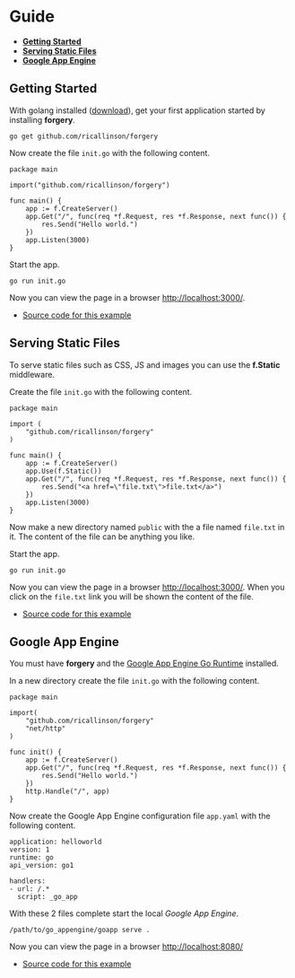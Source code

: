# Guide

* __[Getting Started](#Getting_Started)__
* __[Serving Static Files](#Serving_Static_Files)__
* __[Google App Engine](#Google_App_Engine)__

## <a class="jump" name="Getting_Started"></a>Getting Started

With golang installed ([download](http://golang.org/doc/install)), get your first application started by installing __forgery__.

    go get github.com/ricallinson/forgery

Now create the file `init.go` with the following content.

    package main

    import("github.com/ricallinson/forgery")

    func main() {
        app := f.CreateServer()
        app.Get("/", func(req *f.Request, res *f.Response, next func()) {
            res.Send("Hello world.")
        })
        app.Listen(3000)
    }

Start the app.

    go run init.go

Now you can view the page in a browser [http://localhost:3000/](http://localhost:3000/).

* [Source code for this example](https://github.com/ricallinson/forgery-site/tree/master/examples/local)

## <a class="jump" name="Serving_Static_Files"></a>Serving Static Files

To serve static files such as CSS, JS and images you can use the __f.Static__ middleware.

Create the file `init.go` with the following content.

    package main

    import (
        "github.com/ricallinson/forgery"
    )

    func main() {
        app := f.CreateServer()
        app.Use(f.Static())
        app.Get("/", func(req *f.Request, res *f.Response, next func()) {
            res.Send("<a href=\"file.txt\">file.txt</a>")
        })
        app.Listen(3000)
    }

Now make a new directory named `public` with the a file named `file.txt` in it. The content of the file can be anything you like.

Start the app.

    go run init.go

Now you can view the page in a browser [http://localhost:3000/](http://localhost:3000/). When you click on the `file.txt` link you will be shown the content of the file.

* [Source code for this example](https://github.com/ricallinson/forgery-site/tree/master/examples/static)

## <a class="jump" name="Google_App_Engine"></a>Google App Engine

You must have __forgery__ and the [Google App Engine Go Runtime](https://developers.google.com/appengine/docs/go/) installed.

In a new directory create the file `init.go` with the following content.

    package main

    import(
        "github.com/ricallinson/forgery"
        "net/http"
    )

    func init() {
        app := f.CreateServer()
        app.Get("/", func(req *f.Request, res *f.Response, next func()) {
            res.Send("Hello world.")
        })
        http.Handle("/", app)
    }

Now create the Google App Engine configuration file `app.yaml` with the following content.

    application: helloworld
    version: 1
    runtime: go
    api_version: go1

    handlers:
    - url: /.*
      script: _go_app 

With these 2 files complete start the local _Google App Engine_.

    /path/to/go_appengine/goapp serve .

Now you can view the page in a browser [http://localhost:8080/](http://localhost:8080/)

* [Source code for this example](https://github.com/ricallinson/forgery-site/tree/master/examples/googleappengine)
